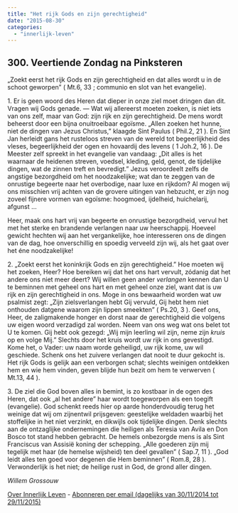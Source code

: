 ```yaml
---
title: "Het rijk Gods en zijn gerechtigheid"
date: "2015-08-30"
categories: 
  - "innerlijk-leven"
---
```


## 300\. Veertiende Zondag na Pinksteren

„Zoekt eerst het rijk Gods en zijn gerechtigheid en dat alles wordt u in de schoot geworpen” ( Mt.6, 33 ; communio en slot van het evangelie).

1\. Er is geen woord des Heren dat dieper in onze ziel moet dringen dan dit. Vragen wij Gods genade. — Wat wij allereerst moeten zoeken, is niet iets van ons zelf, maar van God: zijn rijk en zijn gerechtigheid. De mens wordt beheerst door een bijna onuitroeibaar egoïsme. „Allen zoeken het hunne, niet de dingen van Jezus Christus,” klaagde Sint Paulus ( Phil.2, 21 ). En Sint Jan herleidt gans het rusteloos streven van de wereld tot begeerlijkheid des vleses, begeerlijkheid der ogen en hovaardij des levens ( 1 Joh.2, 16 ). De Meester zelf spreekt in het evangelie van vandaag: „Dit alles is het waarnaar de heidenen streven, voedsel, kleding, geld, genot, de tijdelijke dingen, wat de zinnen treft en bevredigt.” Jezus veroordeelt zelfs de angstige bezorgdheid om het noodzakelijke; wat dan te zeggen van de onrustige begeerte naar het overbodige, naar luxe en rijkdom? Al mogen wij ons misschien vrij achten van de grovere uitingen van hebzucht, er zijn nog zoveel fijnere vormen van egoïsme: hoogmoed, ijdelheid, huichelarij, afgunst …

Heer, maak ons hart vrij van begeerte en onrustige bezorgdheid, vervul het met het sterke en brandende verlangen naar uw heerschappij. Hoeveel gewicht hechten wij aan het vergankelijke, hoe interesseren ons de dingen van de dag, hoe onverschillig en spoedig verveeld zijn wij, als het gaat over het éne noodzakelijke!

2\. „Zoekt eerst het koninkrijk Gods en zijn gerechtigheid.” Hoe moeten wij het zoeken, Heer? Hoe bereiken wij dat het ons hart vervult, zódanig dat het andere ons niet meer deert? Wij willen geen ander _verlangen_ kennen dan U te beminnen met geheel ons hart en met geheel onze ziel, want dat is uw rijk en zijn gerechtigheid in ons. Moge in ons bewaarheid worden wat uw psalmist zegt: „Zijn zielsverlangen hebt Gij vervuld, Gij hebt hem niet onthouden datgene waarom zijn lippen smeekten” ( Ps.20, 3 ). Geef ons, Heer, de zaligmakende honger en dorst naar de gerechtigheid die volgens uw eigen woord verzadigd zal worden. Neem van ons weg wat ons belet tot U te komen. Gij hebt ook gezegd: „Wij mijn leerling wil zijn, neme zijn _kruis_ op en volge Mij.” Slechts door het kruis wordt uw rijk in ons gevestigd. Kome het, o Vader: uw naam worde geheiligd, uw rijk kome, uw wil geschiede. Schenk ons het zuivere verlangen dat nooit te duur gekocht is. Het rijk Gods is gelijk aan een verborgen schat; slechts weinigen ontdekken hem en wie hem vinden, geven blijde hun bezit om hem te verwerven ( Mt.13, 44 ).

3\. De ziel die God boven alles in bemint, is zo kostbaar in de ogen des Heren, dat ook „al het andere” haar wordt toegeworpen als een toegift (evangelie). God schenkt reeds hier op aarde honderdvoudig terug het weinige dat wij om zijnentwil prijsgeven: geestelijke weldaden waarbij het stoffelijke in het niet verzinkt, en dikwijls ook tijdelijke dingen. Denk slechts aan de ontzaglijke ondernemingen die heiligen als Teresia van Avila en Don Bosco tot stand hebben gebracht. De hemels onbezorgde mens is als Sint Franciscus van Assisië koning der schepping. „Alle goederen zijn mij tegelijk met haar (de hemelse wijsheid) ten deel gevallen” ( Sap.7, 11 ). „God leidt alles ten goed voor degenen die Hem beminnen” ( Rom.8, 28 ). Verwonderlijk is het niet; de heilige rust in God, de grond aller dingen.

_Willem Grossouw_

[Over Innerlijk Leven](http://www.gelovenleren.net/2014/11/27/een-jaar-lang-innerlijk-leven-op-geloven-leren/) - [Abonneren per email (dagelijks van 30/11/2014 tot 29/11/2015)](http://eepurl.com/9P3DT)
